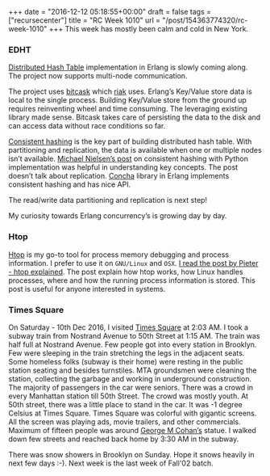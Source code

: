 
+++
date = "2016-12-12 05:18:55+00:00"
draft = false
tags = ["recursecenter"]
title = "RC Week 1010"
url = "/post/154363774320/rc-week-1010"
+++
This week has mostly been calm and cold in New York.

### EDHT

<a href="http://github.com/kracekumar/edht" target="_blank">Distributed Hash Table</a> implementation in Erlang is slowly coming along. The project now supports multi-node communication.

The project uses <a href="https://github.com/basho/bitcask/" target="_blank">bitcask</a> which <a href="https://github.com/basho/riak" target="_blank">riak</a> uses. Erlang’s Key/Value store data is local to the single process. Building Key/Value store from the ground up requires reinventing wheel and time consuming. The leveraging existing library made sense. Bitcask takes care of persisting the data to the disk and can access data without race conditions so far.

<a href="https://en.wikipedia.org/wiki/Consistent_hashing" target="_blank">Consistent hashing</a> is the key part of building distributed hash table. With partitioning and replication, the data is available when one or multiple nodes isn’t available. <a href="http://michaelnielsen.org/blog/consistent-hashing/" target="_blank">Michael Nielsen’s post</a> on consistent hashing with Python implementation was helpful in understanding key concepts. The post doesn’t talk about replication. <a href="https://github.com/carlosgaldino/concha/" target="_blank">Concha</a> library in Erlang implements consistent hashing and has nice API.

The read/write data partitioning and replication is next step!

My curiosity towards Erlang concurrency’s is growing day by day.

### Htop

<a href="http://hisham.hm/htop/" target="_blank">Htop</a> is my go-to tool for process memory debugging and process information. I prefer to use it on `` GNU/Linux `` and `` OSX ``. <a href="https://peteris.rocks/blog/htop/" target="_blank">I read the post by Pieter - htop explained</a>. The post explain how htop works, how Linux handles processes, where and how the running process information is stored. This post is useful for anyone interested in systems.

### Times Square

On Saturday - 10th Dec 2016, I visited <a href="https://en.wikipedia.org/wiki/Times_Square" target="_blank">Times Square</a> at 2:03 AM. I took a subway train from Nostrand Avenue to 50th Street at 1:15 AM. The train was half full at Nostrand Avenue. Few people got into every station in Brooklyn. Few were sleeping in the train stretching the legs in the adjacent seats. Some homeless folks (subway is their home) were resting in the public station seating and besides turnstiles. MTA groundsmen were cleaning the station, collecting the garbage and working in underground construction. The majority of passengers in the car were seniors. There was a crowd in every Manhattan station till 50th Street. The crowd was mostly youth. At 50th street, there was a little place to stand in the car. It was -1 degree Celsius at Times Square. Times Square was colorful with gigantic screens. All the screen was playing ads, movie trailers, and other commercials. Maximum of fifteen people was around <a href="https://en.wikipedia.org/wiki/George_M._Cohan" target="_blank">George M Cohan’s</a> statue. I walked down few streets and reached back home by 3:30 AM in the subway.

There was snow showers in Brooklyn on Sunday. Hope it snows heavily in next few days :-). Next week is the last week of Fall'02 batch.
